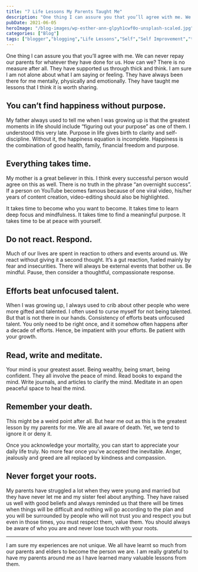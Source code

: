 ```yaml
---
title: "7 Life Lessons My Parents Taught Me"
description: "One thing I can assure you that you’ll agree with me. We can never repay our parents for whatever they have done for us. How can we? There is no measure after all. They have supported us through thick and think. I am sure I am not alone about what I am saying or feeling. [&hellip;]"
pubDate: 2021-06-05
heroImage: "/blog-images/wp-esther-ann-glpyh1cwf0o-unsplash-scaled.jpg"
categories: ["Blog"]
tags: ["blogger","blogging","Life Lessons","Self","Self Improvement","thedeveloperstory","writer"]
---
```


One thing I can assure you that you’ll agree with me. We can never repay our parents for whatever they have done for us. How can we? There is no measure after all. They have supported us through thick and think. I am sure I am not alone about what I am saying or feeling. They have always been there for me mentally, physically and emotionally. They have taught me lessons that I think it is worth sharing.

## You can’t find happiness without purpose.

My father always used to tell me when I was growing up is that the greatest moments in life should include “figuring out your purpose” as one of them. I understood this very late. Purpose in life gives birth to clarity and self-discipline. Without it, the happiness equation is incomplete. Happiness is the combination of good health, family, financial freedom and purpose.

## Everything takes time.

My mother is a great believer in this. I think every successful person would agree on this as well. There is no truth in the phrase “an overnight success”. If a person on YouTube becomes famous because of one viral video, his/her years of content creation, video-editing should also be highlighted.

It takes time to become who you want to become. It takes time to learn deep focus and mindfulness. It takes time to find a meaningful purpose. It takes time to be at peace with yourself.

## Do not react. Respond.

Much of our lives are spent in reaction to others and events around us. We react without giving it a second thought. It’s a gut reaction, fueled mainly by fear and insecurities. There will always be external events that bother us. Be mindful. Pause, then consider a thoughtful, compassionate response.

## Efforts beat unfocused talent.

When I was growing up, I always used to crib about other people who were more gifted and talented. I often used to curse myself for not being talented. But that is not there in our hands. Consistency of efforts beats unfocused talent. You only need to be right once, and it somehow often happens after a decade of efforts. Hence, be impatient with your efforts. Be patient with your growth.

## Read, write and meditate.

Your mind is your greatest asset. Being wealthy, being smart, being confident. They all involve the peace of mind. Read books to expand the mind. Write journals, and articles to clarify the mind. Meditate in an open peaceful space to heal the mind.

## Remember your death.

This might be a weird point after all. But hear me out as this is the greatest lesson by my parents for me. We are all aware of death. Yet, we tend to ignore it or deny it.

Once you acknowledge your mortality, you can start to appreciate your daily life truly. No more fear once you’ve accepted the inevitable. Anger, jealously and greed are all replaced by kindness and compassion.

## Never forget your roots.

My parents have struggled a lot when they were young and married but they have never let me and my sister feel about anything. They have raised us well with good beliefs and always reminded us that there will be times when things will be difficult and nothing will go according to the plan and you will be surrounded by people who will not trust you and respect you but even in those times, you must respect them, value them. You should always be aware of who you are and never lose touch with your roots.

* * *

I am sure my experiences are not unique. We all have learnt so much from our parents and elders to become the person we are. I am really grateful to have my parents around me as I have learned many valuable lessons from them.